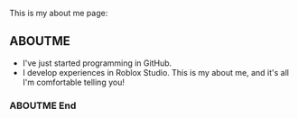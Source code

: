 This is my about me page:

## ABOUTME 

- I've just started programming in GitHub.
- I develop experiences in Roblox Studio.
This is my about me, and it's all I'm comfortable telling you!

### ABOUTME End
